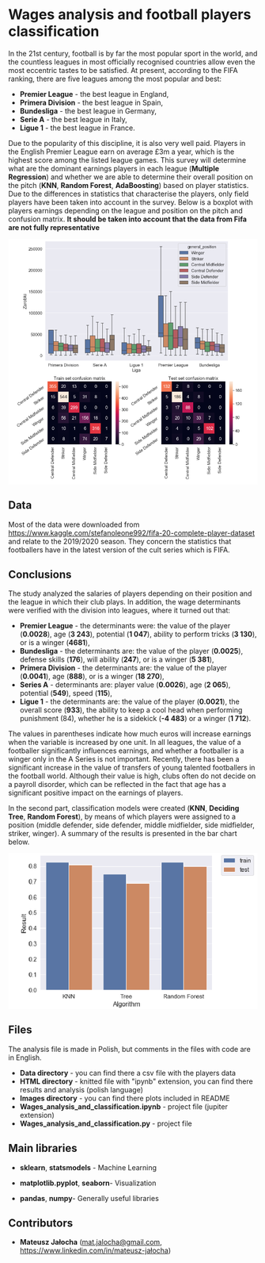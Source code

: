 # Wages analysis and football players classification

In the 21st century, football is by far the most popular sport in the world, and the countless leagues in most officially recognised countries allow even the most eccentric tastes to be satisfied. At present, according to the FIFA ranking, there are five leagues among the most popular and best:

- **Premier League** - the best league in England,
- **Primera Division** - the best league in Spain,
- **Bundesliga** - the best league in Germany,
- **Serie A** - the best league in Italy,
- **Ligue 1** - the best league in France.

Due to the popularity of this discipline, it is also very well paid. Players in the English Premier League earn on average £3m a year, which is the highest score among the listed league games. This survey will determine what are the dominant earnings players in each league (**Multiple Regression**) and whether we are able to determine their overall position on the pitch (**KNN**, **Random Forest**, **AdaBoosting**) based on player statistics. Due to the differences in statistics that characterise the players, only field players have been taken into account in the survey. Below is a boxplot with players earnings depending on the league and position on the pitch and confusion matrix. **It should be taken into account that the data from Fifa are not fully representative**

<p align="center">

<img align = "center" src ="Images/wages1.png" /> 
<img align = "center" src ="Images/wages2.png" />

</p>

## Data

Most of the data were downloaded from https://www.kaggle.com/stefanoleone992/fifa-20-complete-player-dataset and relate to the 2019/2020 season. They concern the statistics that footballers have in the latest version of the cult series which is FIFA.

## Conclusions

The study analyzed the salaries of players depending on their position and the league in which their club plays. In addition, the wage determinants were verified with the division into leagues, where it turned out that:

- **Premier League** - the determinants were: the value of the player (**0.0028**), age (**3 243**), potential (**1 047**), ability to perform tricks (**3 130**), or is a winger (**4681**),
- **Bundesliga** - the determinants are: the value of the player (**0.0025**), defense skills (**176**), will ability (**247**), or is a winger (**5 381**),
- **Primera Division** - the determinants are: the value of the player (**0.0041**), age (**888**), or is a winger (**18 270**),
- **Series A** - determinants are: player value (**0.0026**), age (**2 065**), potential (**549**), speed (**115**),
- **Ligue 1** - the determinants are: the value of the player (**0.0021**), the overall score (**933**), the ability to keep a cool head when performing punishment (84), whether he is a sidekick (**-4 483**) or a winger (**1 712**).

The values in parentheses indicate how much euros will increase earnings when the variable is increased by one unit. In all leagues, the value of a footballer significantly influences earnings, and whether a footballer is a winger only in the A Series is not important. Recently, there has been a significant increase in the value of transfers of young talented footballers in the football world. Although their value is high, clubs often do not decide on a payroll disorder, which can be reflected in the fact that age has a significant positive impact on the earnings of players.

In the second part, classification models were created (**KNN**, **Deciding Tree**, **Random Forest**), by means of which players were assigned to a position (middle defender, side defender, middle midfielder, side midfielder, striker, winger). A summary of the results is presented in the bar chart below.

<p align="center">

<img align = "center" src ="Images/Results.png" />

</p>

## Files

The analysis file is made in Polish, but comments in the files with code are in English.

- **Data directory** - you can find there a csv file with the players data
- **HTML directory** - knitted file with "ipynb" extension, you can find there results and analysis (polish language)
- **Images directory** - you can find there plots included in README
- **Wages_analysis_and_classification.ipynb** - project file (jupiter extension)
- **Wages_analysis_and_classification.py** - project file

## Main libraries

- **sklearn**, **statsmodels** - Machine Learning

- **matplotlib.pyplot**, **seaborn**- Visualization

- **pandas**, **numpy**- Generally useful libraries

## Contributors

- **Mateusz Jałocha** (mat.jalocha@gmail.com, https://www.linkedin.com/in/mateusz-jałocha)
